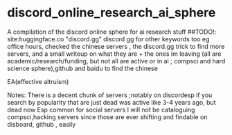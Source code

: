# discord_online_research_ai_sphere
A compilation of the discord online sphere for ai research stuff
##TODO!: site:huggingface.co "discord.gg" discord gg for other keywords too eg office hours, checked the chinese servers ,  the discord.gg trick to find more servers, and a small writeup on what they are + the ones im leaving (all are academic/research/funding, but not all are active or in ai ; compsci and hard science sphere),github and baidu to find the chinese


EA(effective altruism)



Notes: There is a decent chunk of servers ;notably on discordesp if you search by popularity that are just dead
was active like 3-4 years ago, but dead now
Esp common for social servers
 I will not be cataloguing compsci,hacking servers since those are ever shifting and findable on disboard, github , easily
